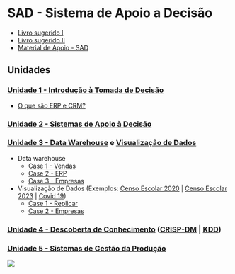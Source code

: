 # SAD - Sistema de Apoio a Decisão

- [Livro sugerido I](https://www.amazon.com.br/Business-Intelligence-An%C3%A1lise-Gest%C3%A3o-Neg%C3%B3cio/dp/8582605196/)
- [Livro sugerido II](https://www.amazon.com.br/Data-Science-para-neg%C3%B3cios-Fawcett/dp/8576089726)
- [Material de Apoio - SAD](https://github.com/aasouzaconsult/SAD/blob/main/SAD%20-%203.pdf)

## Unidades
### [Unidade 1 - Introdução à Tomada de Decisão](https://github.com/aasouzaconsult/SAD/blob/main/Unidade%201.md)
- [O que são ERP e CRM?](https://github.com/aasouzaconsult/SAD/blob/main/ERP_CRM.md)
### [Unidade 2 - Sistemas de Apoio à Decisão](https://github.com/aasouzaconsult/SAD/blob/main/Unidade%202.md)
### [Unidade 3 - Data Warehouse](https://medium.com/@aasouzaconsult/aprofundando-em-data-warehouse-65ed2bca9a33) e [Visualização de Dados](https://medium.com/blog-do-zouza/storytelling-em-an%C3%A1lise-de-dados-f708cca115bb)
- Data warehouse
  - [Case 1 - Vendas](https://github.com/aasouzaconsult/SAD/blob/main/DW%20-%20Exemplo%201%20-%20Vendas.md)
  - [Case 2 - ERP](https://github.com/aasouzaconsult/SAD/blob/main/bd_erp.bak)
  - [Case 3 - Empresas]()
- Visualização de Dados (Exemplos: [Censo Escolar 2020](https://community.fabric.microsoft.com/t5/Data-Stories-Gallery/Censo-Escolar-2020/m-p/2807378) | [Censo Escolar 2023](https://lookerstudio.google.com/reporting/3f737438-5d17-4a29-b6cd-484bebff0556/page/7cPzD) | [Covid 19](https://www.linkedin.com/pulse/monitorando-evolu%C3%A7%C3%A3o-do-covid-19-coronav%C3%ADrus-alex-souza/))
  - [Case 1 - Replicar](https://youtu.be/2VSF4IaF_OE?si=LQE4A7ScDEyj8bQF)
  - [Case 2 - Empresas]() 

### [Unidade 4 - Descoberta de Conhecimento](https://github.com/aasouzaconsult/SAD/blob/main/CrispDM_KDD.md) ([CRISP-DM](https://medium.com/blog-do-zouza/metodologia-crisp-dm-uma-abordagem-abrangente-para-projetos-de-dados-d7e7135b907e) | [KDD](https://medium.com/blog-do-zouza/knowledge-discovery-in-databases-kdd-462ea2775715))
### [Unidade 5 - Sistemas de Gestão da Produção](https://github.com/aasouzaconsult/SAD/blob/main/Unidade%205.md)

![](https://blogdozouza.files.wordpress.com/2024/02/sad.png)
